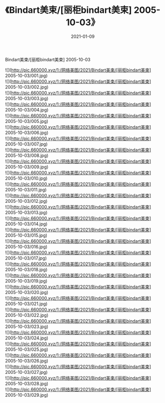 ﻿---
layout: post
title:  《Bindart美束/[丽柜bindart美束] 2005-10-03》
date:   2021-01-09
img: http://pic.660000.xyz/1:/网络美图/2021/Bindart美束/[丽柜bindart美束] 2005-10-03/000.jpg
categories: [美女, 清纯, 唯美]
---

Bindart美束/[丽柜bindart美束] 2005-10-03

 ![](http://pic.660000.xyz/1:/网络美图/2021/Bindart美束/[丽柜bindart美束] 2005-10-03/001.jpg) <br>![](http://pic.660000.xyz/1:/网络美图/2021/Bindart美束/[丽柜bindart美束] 2005-10-03/002.jpg) <br>![](http://pic.660000.xyz/1:/网络美图/2021/Bindart美束/[丽柜bindart美束] 2005-10-03/003.jpg) <br>![](http://pic.660000.xyz/1:/网络美图/2021/Bindart美束/[丽柜bindart美束] 2005-10-03/004.jpg) <br>![](http://pic.660000.xyz/1:/网络美图/2021/Bindart美束/[丽柜bindart美束] 2005-10-03/005.jpg) <br>![](http://pic.660000.xyz/1:/网络美图/2021/Bindart美束/[丽柜bindart美束] 2005-10-03/006.jpg) <br>![](http://pic.660000.xyz/1:/网络美图/2021/Bindart美束/[丽柜bindart美束] 2005-10-03/007.jpg) <br>![](http://pic.660000.xyz/1:/网络美图/2021/Bindart美束/[丽柜bindart美束] 2005-10-03/008.jpg) <br>![](http://pic.660000.xyz/1:/网络美图/2021/Bindart美束/[丽柜bindart美束] 2005-10-03/009.jpg) <br>![](http://pic.660000.xyz/1:/网络美图/2021/Bindart美束/[丽柜bindart美束] 2005-10-03/010.jpg) <br>![](http://pic.660000.xyz/1:/网络美图/2021/Bindart美束/[丽柜bindart美束] 2005-10-03/011.jpg) <br>![](http://pic.660000.xyz/1:/网络美图/2021/Bindart美束/[丽柜bindart美束] 2005-10-03/012.jpg) <br>![](http://pic.660000.xyz/1:/网络美图/2021/Bindart美束/[丽柜bindart美束] 2005-10-03/013.jpg) <br>![](http://pic.660000.xyz/1:/网络美图/2021/Bindart美束/[丽柜bindart美束] 2005-10-03/014.jpg) <br>![](http://pic.660000.xyz/1:/网络美图/2021/Bindart美束/[丽柜bindart美束] 2005-10-03/015.jpg) <br>![](http://pic.660000.xyz/1:/网络美图/2021/Bindart美束/[丽柜bindart美束] 2005-10-03/016.jpg) <br>![](http://pic.660000.xyz/1:/网络美图/2021/Bindart美束/[丽柜bindart美束] 2005-10-03/017.jpg) <br>![](http://pic.660000.xyz/1:/网络美图/2021/Bindart美束/[丽柜bindart美束] 2005-10-03/018.jpg) <br>![](http://pic.660000.xyz/1:/网络美图/2021/Bindart美束/[丽柜bindart美束] 2005-10-03/019.jpg) <br>![](http://pic.660000.xyz/1:/网络美图/2021/Bindart美束/[丽柜bindart美束] 2005-10-03/020.jpg) <br>![](http://pic.660000.xyz/1:/网络美图/2021/Bindart美束/[丽柜bindart美束] 2005-10-03/021.jpg) <br>![](http://pic.660000.xyz/1:/网络美图/2021/Bindart美束/[丽柜bindart美束] 2005-10-03/022.jpg) <br>![](http://pic.660000.xyz/1:/网络美图/2021/Bindart美束/[丽柜bindart美束] 2005-10-03/023.jpg) <br>![](http://pic.660000.xyz/1:/网络美图/2021/Bindart美束/[丽柜bindart美束] 2005-10-03/024.jpg) <br>![](http://pic.660000.xyz/1:/网络美图/2021/Bindart美束/[丽柜bindart美束] 2005-10-03/025.jpg) <br>![](http://pic.660000.xyz/1:/网络美图/2021/Bindart美束/[丽柜bindart美束] 2005-10-03/026.jpg) <br>![](http://pic.660000.xyz/1:/网络美图/2021/Bindart美束/[丽柜bindart美束] 2005-10-03/027.jpg) <br>![](http://pic.660000.xyz/1:/网络美图/2021/Bindart美束/[丽柜bindart美束] 2005-10-03/028.jpg) <br>![](http://pic.660000.xyz/1:/网络美图/2021/Bindart美束/[丽柜bindart美束] 2005-10-03/029.jpg) <br>